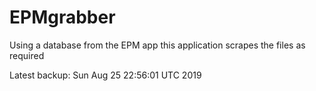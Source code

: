 # EPMgrabber
Using a database from the EPM app this application scrapes the files as required


Latest backup: Sun Aug 25 22:56:01 UTC 2019
